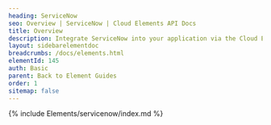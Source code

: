 ```yaml
---
heading: ServiceNow
seo: Overview | ServiceNow | Cloud Elements API Docs
title: Overview
description: Integrate ServiceNow into your application via the Cloud Elements APIs.
layout: sidebarelementdoc
breadcrumbs: /docs/elements.html
elementId: 145
auth: Basic
parent: Back to Element Guides
order: 1
sitemap: false
---
```


{% include Elements/servicenow/index.md %}
